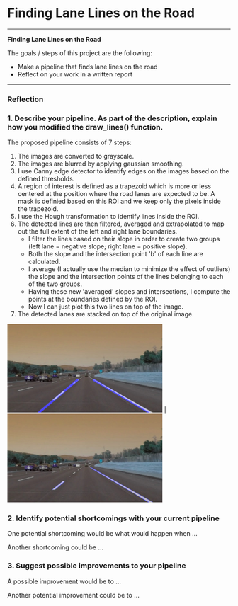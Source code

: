 # **Finding Lane Lines on the Road** 
---
**Finding Lane Lines on the Road**

The goals / steps of this project are the following:
* Make a pipeline that finds lane lines on the road
* Reflect on your work in a written report


[//]: # (Image References)

[image1]: ./test_images_output/improved_solidWhiteCurve.jpg "Solid Lane"
[image2]: ./test_images_output/solidWhiteCurve.jpg "Dash Lane"

---

### Reflection

### 1. Describe your pipeline. As part of the description, explain how you modified the draw_lines() function.

The proposed pipeline consists of 7 steps:
  1. The images are converted to grayscale.
  2. The images are blurred by applying gaussian smoothing.
  3. I use Canny edge detector to identify edges on the images based on the defined thresholds.
  4. A region of interest is defined as a trapezoid which is more or less centered at the position where the road lanes are expected to be. A mask is definied based on this ROI and we keep only the pixels inside the trapezoid. 
  5. I use the Hough transformation to identify lines inside the ROI. 
  6. The detected lines are then filtered, averaged and extrapolated to map out the full extent of the left and right lane boundaries. 
      - I filter the lines based on their slope in order to create two groups (left lane = negative slope; right lane = positive slope).
      - Both the slope and the intersection point 'b' of each line are calculated.
      - I average (I actually use the median to minimize the effect of outliers) the slope and the intersection points of the lines belonging to each of the two groups. 
      - Having these new 'averaged' slopes and intersections, I compute the points at the boundaries defined by the ROI.
      - Now I can just plot this two lines on top of the image.
  7. The detected lanes are stacked on top of the original image.
 
<img src="./test_images_output/improved_solidWhiteCurve.jpg" width="350" height="200" /> | <img src="./test_images_output/solidWhiteCurve.jpg" width="350" height="200" />


### 2. Identify potential shortcomings with your current pipeline


One potential shortcoming would be what would happen when ... 

Another shortcoming could be ...


### 3. Suggest possible improvements to your pipeline

A possible improvement would be to ...

Another potential improvement could be to ...
